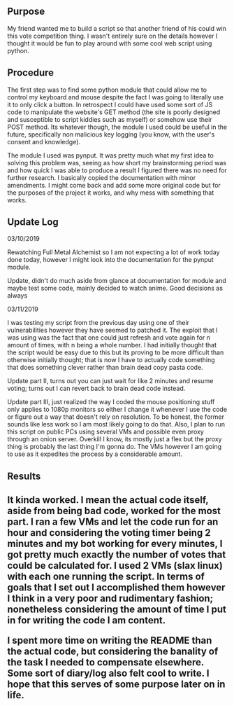 
<h2>Purpose </h2>
My friend wanted me to build a script so that another friend of his could win this vote competition thing. I wasn't entirely sure on the details however I thought it would be fun to play around with some cool web script using python.

<h2> Procedure </h2>
<p>The first step was to find some python module that could allow me to control my keyboard and mouse despite the fact I was going to literally use it to only click a button. In retrospect I could have used some sort of JS code to manipulate the website's GET method (the site is poorly designed and susceptible to script kiddies such as myself) or somehow use their POST method. Its whatever though, the module I used could be useful in the future, specifically non malicious key logging (you know, with the user's consent and knowledge).</p>
<p>The module I used was pynput. It was pretty much what my first idea to solving this problem was, seeing as how short my brainstorming period was and how quick I was able to produce a result I figured there was no need for further research. I basically copied the documentation with minor amendments. I might come back and add some more original code but for the purposes of the project it works, and why mess with something that works.</p>

<h2> Update Log </h2>
<p>03/10/2019</p>
<p> Rewatching Full Metal Alchemist so I am not expecting a lot of work today done today, however I might look into the documentation for the pynput module.</p>
<p>Update, didn't do much aside from glance at documentation for module and maybe test some code, mainly decided to watch anime. Good decisions as always</p>
<p>03/11/2019</p>
<p>I was testing my script from the previous day using one of their vulnerabilities however they have seemed to patched it. The exploit that I was using was the fact that one could just refresh and vote again for n amount of times, with n being a whole number. I had initially thought that the script would be easy due to this but its proving to be more difficult than otherwise initially thought; that is now I have to actually code something that does something clever rather than brain dead copy pasta code.</p>
<p>Update part II, turns out you can just wait for like 2 minutes and resume voting; turns out I can revert back to brain dead code instead.</p>
<p>Update part III, just realized the way I coded the mouse positioning stuff only applies to 1080p monitors so either I change it whenever I use the code or figure out a way that doesn't rely on resolution. To be honest, the former sounds like less work so I am most likely going to do that. Also, I plan to run this script on public PCs using several VMs and possible even proxy through an onion server. Overkill I know, its mostly just a flex but the proxy thing is probably the last thing I'm gonna do. The VMs however I am going to use as it expedites the process by a considerable amount. </p>

<h2> Results <h2>
<p>It kinda worked. I mean the actual code itself, aside from being bad code, worked for the most part. I ran a few VMs and let the code run for an hour and considering the voting timer being 2 minutes and my bot working for every minutes, I got pretty much exactly the number of votes that could be calculated for. I used 2 VMs (slax linux) with each one running the script. In terms of goals that I set out I accomplished them however I think in a very poor and rudimentary fashion; nonetheless considering the amount of time I put in for writing the code I am content.<p>

<p>I spent more time on writing the README than the actual code, but considering the banality of the task I needed to compensate elsewhere. Some sort of diary/log also felt cool to write. I hope that this serves of some purpose later on in life.</p>
